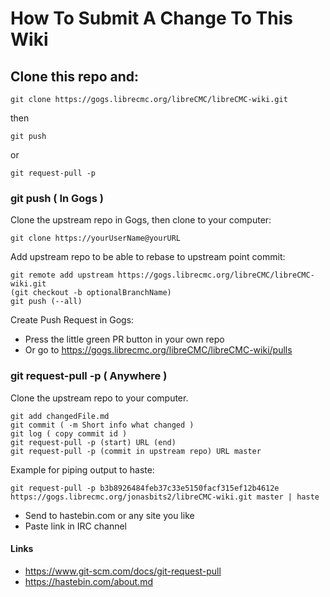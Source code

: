How To Submit A Change To This Wiki
===================================

Clone this repo and:
--------------------

    git clone https://gogs.librecmc.org/libreCMC/libreCMC-wiki.git

then

    git push

or

    git request-pull -p

### git push ( In Gogs )

Clone the upstream repo in Gogs, then clone to your computer:

    git clone https://yourUserName@yourURL

Add upstream repo to be able to rebase to upstream point commit:

    git remote add upstream https://gogs.librecmc.org/libreCMC/libreCMC-wiki.git
    (git checkout -b optionalBranchName)
    git push (--all)

Create Push Request in Gogs:

* Press the little green PR button in your own repo
* Or go to <https://gogs.librecmc.org/libreCMC/libreCMC-wiki/pulls>

### git request-pull -p ( Anywhere )

Clone the upstream repo to your computer.

    git add changedFile.md
    git commit ( -m Short info what changed )
    git log ( copy commit id )
    git request-pull -p (start) URL (end)
    git request-pull -p (commit in upstream repo) URL master

Example for piping output to haste:

    git request-pull -p b3b8926484feb37c33e5150facf315ef12b4612e https://gogs.librecmc.org/jonasbits2/libreCMC-wiki.git master | haste

* Send to hastebin.com or any site you like
* Paste link in IRC channel

#### Links

* <https://www.git-scm.com/docs/git-request-pull>
* <https://hastebin.com/about.md>

